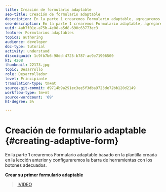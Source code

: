```yaml
---
title: Creación de formulario adaptable
seo-title: Creación de formulario adaptable
description: En la parte 1 crearemos Formulario adaptable, agregaremos y configuraremos la barra de herramientas con los botones adecuados.
seo-description: En la parte 1 crearemos Formulario adaptable, agregaremos y configuraremos la barra de herramientas con los botones adecuados.
uuid: 4ab7f01e-a75b-4e08-a5d8-690c63773ec3
feature: Formularios adaptables
topics: authoring
audience: developer
doc-type: tutorial
activity: understand
discoiquuid: 1c9fb7b6-98dd-4725-b787-ac9e71906500
kt: 4208
thumbnail: 22173.jpg
topic: Desarrollo
role: Desarrollador
level: Principiante
translation-type: tm+mt
source-git-commit: d9714b9a291ec3ee5f3dba9723de72bb120d2149
workflow-type: tm+mt
source-wordcount: '69'
ht-degree: 5%

---
```



# Creación de formulario adaptable {#creating-adaptive-form}

En la parte 1 crearemos Formulario adaptable basado en la plantilla creada en la lección anterior y configuraremos la barra de herramientas con los botones adecuados.

**Crear su primer formulario adaptable**

>[!VIDEO](https://video.tv.adobe.com/v/22173/quality=9)
